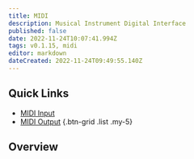 ```yaml
---
title: MIDI
description: Musical Instrument Digital Interface
published: false
date: 2022-11-24T10:07:41.994Z
tags: v0.1.15, midi
editor: markdown
dateCreated: 2022-11-24T09:49:55.140Z
---
```


## Quick Links
* [<i class="mdi mdi-video-input-component mdi-rotate-270"></i> MIDI Input](/en/MIDI/Input)
* [<i class="mdi mdi-video-input-component mdi-rotate-90"></i> MIDI Output](/en/MIDI/Output)
{.btn-grid .list .my-5}

## Overview